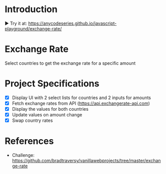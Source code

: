 # Introduction
▶️ Try it at: https://anycodeseries.github.io/javascript-playground/exchange-rate/

# Exchange Rate
Select countries to get the exchange rate for a specific amount

# Project Specifications
- [x] Display UI with 2 select lists for countries and 2 inputs for amounts
- [x] Fetch exchange rates from API (https://api.exchangerate-api.com)
- [x] Display the values for both countries
- [x] Update values on amount change
- [x] Swap country rates

# References
- Challenge: https://github.com/bradtraversy/vanillawebprojects/tree/master/exchange-rate